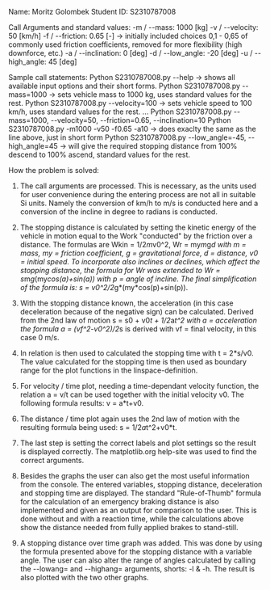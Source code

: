 Name: Moritz Golombek
Student ID: S2310787008

Call Arguments and standard values:
-m / --mass:       1000 [kg]
-v / --velocity:     50 [km/h]
-f / --friction:   0.65 [-]     -> initially included choices 0,1 - 0,65 of commonly used friction coefficients, removed for more flexibility (high downforce, etc.)
-a / --inclination:   0 [deg]
-d / --low_angle:   -20 [deg]
-u / --high_angle:   45 [deg]

Sample call statements: 
Python S2310787008.py --help -> shows all available input options and their short forms.
Python S2310787008.py --mass=1000 -> sets vehicle mass to 1000 kg, uses standard values for the rest.
Python S2310787008.py --velocity=100 -> sets vehicle speed to 100 km/h, uses standard values for the rest.
...
Python S2310787008.py --mass=1000, --velocity=50, --friction=0.65, --inclination=10
Python S2310787008.py -m1000 -v50 -f0.65 -a10 -> does exaclty the same as the line above, just in short form
Python S2310787008.py --low_angle=-45, --high_angle=45 -> will give the required stopping distance from 100% descend to 100% ascend, standard values for the rest.

How the problem is solved: 

1.  The call arguments are processed. This is necessary, as the units used for user convenience during the entering process are not all in suitable Si units.
    Namely the conversion of km/h to m/s is conducted here and a conversion of the incline in degree to radians is conducted. 

2.  The stopping distance is calculated by setting the kinetic energy of the vehicle in motion equal to the Work "conducted" by the friction over a distance.
    The formulas are Wkin = 1/2*m*v0^2, Wr = my*m*g*d with m = mass, my = friction coefficient, g = gravitational force, d = distance, v0 = initial speed.
    To incorporate also inclines or declines, which affect the stopping distance, the formula for Wr was extended to Wr = s*m*g*(my*cos(a)+sin(a)) with p = angle of incline.
    The final simplification of the formula is: s = v0^2/2*g*(my*cos(p)+sin(p)).

3.  With the stopping distance known, the acceleration (in this case deceleration because of the negative sign) can be calculated. 
    Derived from the 2nd law of motion s = s0 + v0*t + 1/2*a*t^2 with a = acceleration the formula a = (vf^2-v0^2)/2*s is derived with vf = final velocity, in this case 0 m/s.

4.  In relation is then used to calculated the stopping time with t = 2*s/v0. 
    The value calculated for the stopping time is then used as boundary range for the plot functions in the linspace-definition.

5.  For velocity / time plot, needing a time-dependant velocity function, the relation a = v/t can be used together with the initial velocity v0. 
    The following formula results: v = a*t+v0.

6.  The distance / time plot again uses the 2nd law of motion with the resulting formula being used: s = 1/2*a*t^2+v0*t.

7.  The last step is setting the correct labels and plot settings so the result is displayed correctly. The matplotlib.org help-site was used to find the correct arguments.

8.  Besides the graphs the user can also get the most useful information from the console. The entered variables, stopping distance, deceleration and stopping time are displayed.
    The standard "Rule-of-Thumb" formula for the calculation of an emergency braking distance is also implemented and given as an output for comparison to the user.
    This is done without and with a reaction time, while the calculations above show the distance needed from fully applied brakes to stand-still. 

9.  A stopping distance over time graph was added. This was done by using the formula presented above for the stopping distance with a variable angle. 
    The user can also alter the range of angles calculated by calling the --lowang= and --highang= arguments, shorts: -l & -h. The result is also plotted with the two other graphs.
